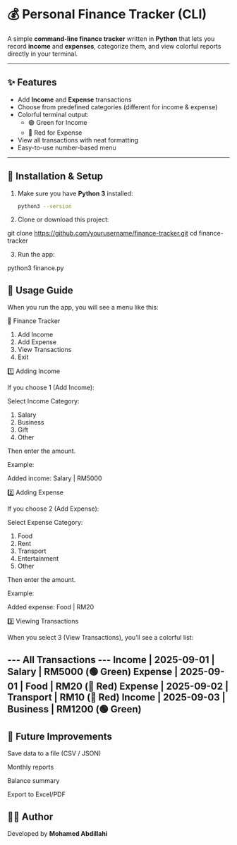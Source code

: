 # 💰 Personal Finance Tracker (CLI)

A simple **command-line finance tracker** written in **Python** that lets you record **income** and **expenses**, categorize them, and view colorful reports directly in your terminal.

---

## ✨ Features
- Add **Income** and **Expense** transactions
- Choose from predefined categories (different for income & expense)
- Colorful terminal output:
  - 🟢 Green for Income
  - 🔴 Red for Expense
- View all transactions with neat formatting
- Easy-to-use number-based menu

---

## 🚀 Installation & Setup

1. Make sure you have **Python 3** installed:
   ```bash
   python3 --version

2. Clone or download this project:

git clone https://github.com/yourusername/finance-tracker.git
cd finance-tracker

3. Run the app:

python3 finance.py

## 📖 Usage Guide

When you run the app, you will see a menu like this:

📌 Finance Tracker
1. Add Income
2. Add Expense
3. View Transactions
4. Exit

1️⃣ Adding Income

If you choose 1 (Add Income):

Select Income Category:
1. Salary
2. Business
3. Gift
4. Other

Then enter the amount.

Example:

Added income: Salary | RM5000

2️⃣ Adding Expense

If you choose 2 (Add Expense):

Select Expense Category:
1. Food
2. Rent
3. Transport
4. Entertainment
5. Other


Then enter the amount.

Example:

Added expense: Food | RM20

3️⃣ Viewing Transactions

When you select 3 (View Transactions), you’ll see a colorful list:

--- All Transactions ---
Income  | 2025-09-01 | Salary       | RM5000   (🟢 Green)
Expense | 2025-09-01 | Food         | RM20     (🔴 Red)
Expense | 2025-09-02 | Transport    | RM10     (🔴 Red)
Income  | 2025-09-03 | Business     | RM1200   (🟢 Green)
------------------------

## 📌 Future Improvements

Save data to a file (CSV / JSON)

Monthly reports

Balance summary

Export to Excel/PDF

## 👨‍💻 Author

Developed by **Mohamed Abdillahi**